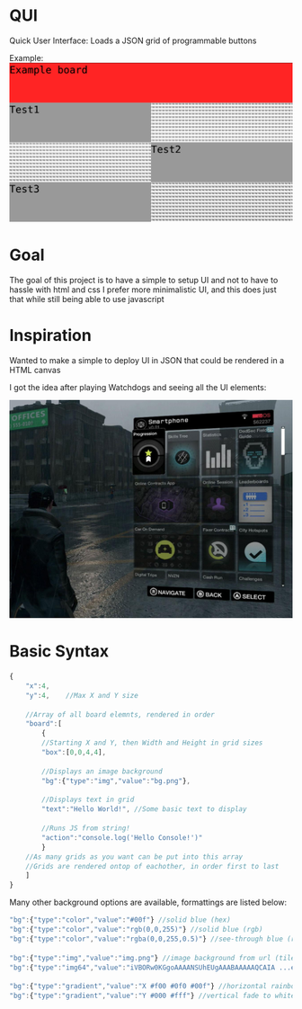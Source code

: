 # QUI
Quick User Interface: Loads a JSON grid of programmable buttons

Example:
![Example Board](/img/eg.png)

# Goal

The goal of this project is to have a simple to setup UI and not to have to hassle with html and css
I prefer more minimalistic UI, and this does just that while still being able to use javascript

# Inspiration

Wanted to make a simple to deploy UI in JSON that could be rendered in a HTML canvas

I got the idea after playing Watchdogs and seeing all the UI elements:

![Watchdogs Screenshot](/img/wd.jpg)

# Basic Syntax

```javascript
{
	"x":4,
	"y":4,    //Max X and Y size

	//Array of all board elemnts, rendered in order
	"board":[
		{
		//Starting X and Y, then Width and Height in grid sizes
		"box":[0,0,4,4],

		//Displays an image background
		"bg":{"type":"img","value":"bg.png"},

		//Displays text in grid
		"text":"Hello World!", //Some basic text to display

		//Runs JS from string!
		"action":"console.log('Hello Console!')"
		}
	//As many grids as you want can be put into this array
	//Grids are rendered ontop of eachother, in order first to last
	]
}
```

Many other background options are available, formattings are listed below:

```javascript
"bg":{"type":"color","value":"#00f"} //solid blue (hex)
"bg":{"type":"color","value":"rgb(0,0,255)"} //solid blue (rgb)
"bg":{"type":"color","value":"rgba(0,0,255,0.5)"} //see-through blue (rgba)

"bg":{"type":"img","value":"img.png"} //image background from url (tiled)
"bg":{"type":"img64","value":"iVBORw0KGgoAAAANSUhEUgAAABAAAAAQCAIA ...etc"} //image background from base64 (tiled)

"bg":{"type":"gradient","value":"X #f00 #0f0 #00f"} //horizontal rainbow
"bg":{"type":"gradient","value":"Y #000 #fff"} //vertical fade to white
```
